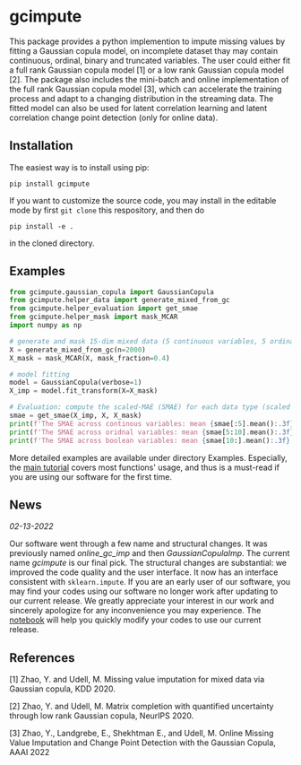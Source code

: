 # gcimpute
This package provides a python implemention to impute missing values by fitting a Gaussian copula model, on incomplete dataset thay may contain continuous, ordinal, binary and truncated variables. The user could either fit a full rank Gaussian copula model [1] or a low rank Gaussian copula model [2]. The package also includes the mini-batch and online implementation of the full rank Gaussian copula model [3], which can accelerate the training process and adapt to a changing distribution in the streaming data. The fitted model can also be used for latent correlation learning and latent correlation change point detection (only for online data).

## Installation

The easiest way is to install using pip: 

`
pip install gcimpute
` 

If you want to customize the source code, you may install in the editable mode by first `git clone` this respository, and then do

`
pip install -e .
`

in the cloned directory.


## Examples 
```python
from gcimpute.gaussian_copula import GaussianCopula
from gcimpute.helper_data import generate_mixed_from_gc
from gcimpute.helper_evaluation import get_smae
from gcimpute.helper_mask import mask_MCAR
import numpy as np

# generate and mask 15-dim mixed data (5 continuous variables, 5 ordinal variables (1-5) and 5 boolean variables) 
X = generate_mixed_from_gc(n=2000)
X_mask = mask_MCAR(X, mask_fraction=0.4)

# model fitting 
model = GaussianCopula(verbose=1)
X_imp = model.fit_transform(X=X_mask)

# Evaluation: compute the scaled-MAE (SMAE) for each data type (scaled by MAE of median imputation) 
smae = get_smae(X_imp, X, X_mask)
print(f'The SMAE across continous variables: mean {smae[:5].mean():.3f} and std {smae[:5].std():.3f}')
print(f'The SMAE across oridnal variables: mean {smae[5:10].mean():.3f} and std {smae[5:10].std():.3f}')
print(f'The SMAE across boolean variables: mean {smae[10:].mean():.3f} and std {smae[10:].std():.3f}')
```
More detailed examples are available under directory Examples. Especially, the [main tutorial](https://github.com/udellgroup/gcimpute/blob/master/Examples/Main_Tutorial.ipynb) covers most functions' usage, and thus is a must-read if you are using our software for the first time.

## News
*02-13-2022*

Our software went through a few name and structural changes. It was previously named *online_gc_imp* and then *GaussianCopulaImp*. The current name *gcimpute* is our final pick. The structural changes are substantial: we improved the code quality and the user interface. It now has an interface consistent with `sklearn.impute`. If you are an early user of our software, you may find your codes using our software no longer work after updating to our current release. We greatly appreciate your interest in our work and sincerely apologize for any inconvenience you may experience. The [notebook](https://github.com/udellgroup/gcimpute/blob/master/Examples/Main_Tutorial.ipynb) will help you quickly modify your codes to use our current release.

## References
[1] Zhao, Y. and Udell, M. Missing value imputation for mixed data via Gaussian copula, KDD 2020.

[2] Zhao, Y. and Udell, M. Matrix completion with quantified uncertainty through low rank Gaussian copula, NeurIPS 2020.

[3] Zhao, Y., Landgrebe, E., Shekhtman E., and Udell, M. Online Missing Value Imputation and Change Point Detection
with the Gaussian Copula, AAAI 2022
